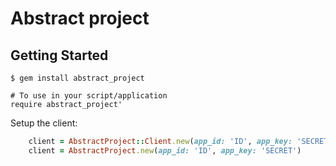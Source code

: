 # Abstract project

## Getting Started

    $ gem install abstract_project

    # To use in your script/application
    require abstract_project'

Setup the client:
```ruby
    client = AbstractProject::Client.new(app_id: 'ID', app_key: 'SECRET')
    client = AbstractProject.new(app_id: 'ID', app_key: 'SECRET')
```
